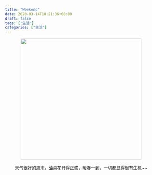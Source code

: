```yaml
---
title: "Weekend"
date: 2020-03-14T10:21:36+08:00
draft: false
tags: ["生活"]
categories: ["生活"]
---
```

<div align=center><img width=400 height=400 src="https://jiangbao-1258001083.cos.ap-shanghai.myqcloud.com/IMG_20200314_095957_014.jpg" /></div>
<br />
<div align=center>天气很好的周末，油菜花开得正盛，暖春一到，一切都显得很有生机~~</div>
